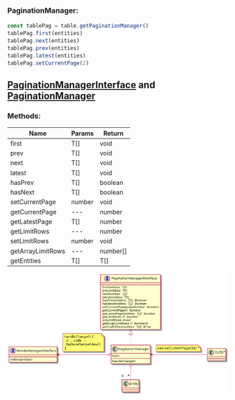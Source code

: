 ### PaginationManager: 

```javascript
const tablePag = table.getPaginationManager()
tablePag.first(entities)
tablePag.next(entities)
tablePag.prev(entities)
tablePag.latest(entities)
tablePag.setCurrentPage(2)
```

## [PaginationManagerInterface](PaginationManagerInterface.js) and [PaginationManager](PaginationManager.js)

### Methods:

| Name | Params | Return |
| --- | --- | --- |
| first | T[] | void |
| prev | T[] | void |
| next | T[] | void |
| latest | T[] | void |
| hasPrev | T[] | boolean |
| hasNext | T[] | boolean |
| setCurrentPage | number | void |
| getCurrentPage | --- | number |
| getLatestPage | T[] | number |
| getLimitRows | --- | number |
| setLimitRows | number | void |
| getArrayLimitRows | --- | number[] |
| getEntities | T[] | T[] |


![UML](./PaginationManager.png)
